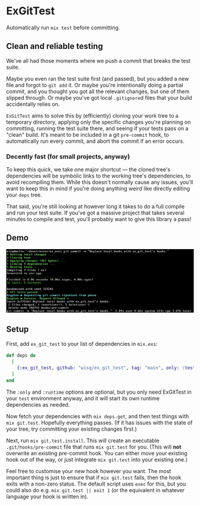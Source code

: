 # ExGitTest

Automatically run `mix test` before committing.

## Clean and reliable testing

We've all had those moments where we push a commit that breaks the test suite.

Maybe you even ran the test suite first (and passed), but you added a new file and forgot to `git add` it.  Or maybe you're intentionally doing a partial commit, and you thought you got all the relevant changes, but one of them slipped through.  Or maybe you've got local `.gitignore`d files that your build accidentally relies on.

`ExGitTest` aims to solve this by (efficiently) cloning your work tree to a temporary directory, applying only the specific changes you're planning on committing, running the test suite there, and seeing if your tests pass on a "clean" build.  It's meant to be included in a git `pre-commit` hook, to automatically run every commit, and abort the commit if an error occurs.

### Decently fast (for small projects, anyway)

To keep this quick, we take one major shortcut — the cloned tree's dependencies will be symbolic links to the working tree's dependencies, to avoid recompiling them.  While this doesn't normally cause any issues, you'll want to keep this in mind if you're doing anything weird like directly editing your `deps` tree.

That said, you're still looking at however long it takes to do a full compile and run your test suite.  If you've got a massive project that takes several minutes to compile and test, you'll probably want to give this library a pass!

## Demo

![Screenshot](https://github.com/wisq/ex_git_test/blob/images/images/screenshot.png?raw=true)

## Setup

First, add `ex_git_test` to your list of dependencies in `mix.exs`:

```elixir
def deps do
  [
    {:ex_git_test, github: "wisq/ex_git_test", tag: "main", only: :test, runtime: false}
  ]
end
```

The `:only` and `:runtime` options are optional, but you only need ExGitTest in your `test` environment anyway, and it will start its own runtime dependencies as needed.

Now fetch your dependencies with `mix deps.get`, and then test things with `mix git.test`.  Hopefully everything passes.  (If it has issues with the state of your tree, try committing your existing changes first.)

Next, run `mix git.test.install`.  This will create an executable `.git/hooks/pre-commit` file that runs `mix git.test` for you.  (This will **not** overwrite an existing pre-commit hook.  You can either move your existing hook out of the way, or just integrate `mix git.test` into your existing one.)

Feel free to customise your new hook however you want.  The most important thing is just to ensure that if `mix git.test` fails, then the hook exits with a non-zero status.  The default script uses `exec` for this, but you could also do e.g. `mix git.test || exit 1` (or the equivalent in whatever language your hook is written in).
